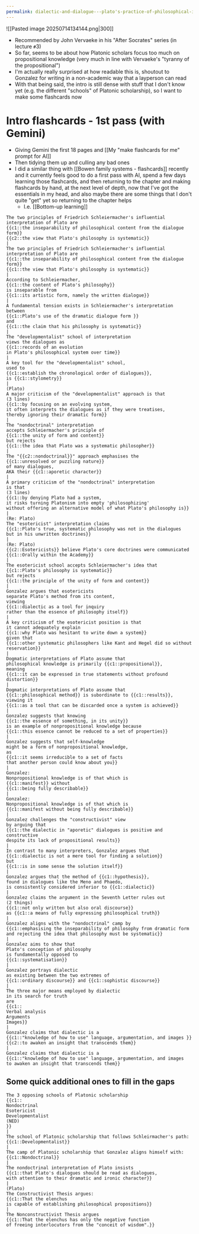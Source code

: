 ```yaml
---
permalink: dialectic-and-dialogue---plato's-practice-of-philosophical-inquiry-(gonzalez)
---
```


![[Pasted image 20250714134144.png|300]]
- Recommended by John Vervaeke in his "After Socrates" series (in lecture `#`3)
- So far, seems to be about how Platonic scholars focus too much on propositional knowledge (very much in line with Vervaeke's "tyranny of the propositional")
- I'm actually really surprised at how readable this is, shoutout to Gonzalez for writing in a non-academic way that a layperson can read
- With that being said, the intro is still dense with stuff that I don't know yet (e.g. the different "schools" of Platonic scholarship), so I want to make some flashcards now
# Intro flashcards - 1st pass (with Gemini)
- Giving Gemini the first 18 pages and [[My "make flashcards for me" prompt for AI]]
- Then tidying them up and culling any bad ones
- I did a similar thing with [[Bowen family systems - flashcards]] recently and it currently feels good to do a first pass with AI, spend a few days learning those flashcards, and then returning to the chapter and making flashcards by hand, at the next level of depth, now that I've got the essentials in my head, and also maybe there are some things that I don't quite "get" yet so returning to the chapter helps
	- I.e. [[Bottom-up learning]]
```
The two principles of Friedrich Schleiermacher's influential interpretation of Plato are 
{{c1::the inseparability of philosophical content from the dialogue form}}
{{c2::the view that Plato's philosophy is systematic}}
|
The two principles of Friedrich Schleiermacher's influential interpretation of Plato are 
{{c1::the inseparability of philosophical content from the dialogue form}}
{{c1::the view that Plato's philosophy is systematic}}
|
According to Schleiermacher, 
{{c1::the content of Plato's philosophy}} 
is inseparable from 
{{c1::its artistic form, namely the written dialogue}}
|
A fundamental tension exists in Schleiermacher's interpretation 
between 
{{c1::Plato's use of the dramatic dialogue form }}
and 
{{c1::the claim that his philosophy is systematic}}
|
The "developmentalist" school of interpretation 
views the dialogues as 
{{c1::records of an evolution 
in Plato's philosophical system over time}}
|
A key tool for the "developmentalist" school, 
used to 
{{c1::establish the chronological order of dialogues}}, 
is {{c1::stylometry}}
|
(Plato)
A major criticism of the "developmentalist" approach is that
(3 lines)
{{c1::by focusing on an evolving system, 
it often interprets the dialogues as if they were treatises, 
thereby ignoring their dramatic form}}
|
The "nondoctrinal" interpretation 
accepts Schleiermacher's principle of 
{{c1::the unity of form and content}} 
but rejects
{{c1::the idea that Plato was a systematic philosopher}}
|
The "{{c2::nondoctrinal}}" approach emphasises the 
{{c1::unresolved or puzzling nature}} 
of many dialogues, 
AKA their {{c1::aporetic character}}
|
A primary criticism of the "nondoctrinal" interpretation 
is that 
(3 lines)
{{c1::by denying Plato had a system, 
it risks turning Platonism into empty 'philosophizing' 
without offering an alternative model of what Plato's philosophy is}}
|
(Re: Plato)
The "esotericist" interpretation claims 
{{c1::Plato's true, systematic philosophy was not in the dialogues 
but in his unwritten doctrines}}
|
(Re: Plato)
{{c2::Esotericists}} believe Plato's core doctrines were communicated
{{c1::Orally within the Academy}}
|
The esotericist school accepts Schleiermacher's idea that 
{{c1::Plato's philosophy is systematic}}
but rejects 
{{c1::the principle of the unity of form and content}}
|
Gonzalez argues that esotericists 
separate Plato's method from its content, 
viewing 
{{c1::dialectic as a tool for inquiry 
rather than the essence of philosophy itself}}
|
A key criticism of the esotericist position is that 
it cannot adequately explain 
{{c1::why Plato was hesitant to write down a system}}
given that 
{{c1::other systematic philosophers like Kant and Hegel did so without reservation}}
|
Dogmatic interpretations of Plato assume that 
philosophical knowledge is primarily {{c1::propositional}}, 
meaning 
{{c1::it can be expressed in true statements without profound distortion}}
|
Dogmatic interpretations of Plato assume that 
{{c1::philosophical method}} is subordinate to {{c1::results}}, 
viewing it 
{{c1::as a tool that can be discarded once a system is achieved}}
|
Gonzalez suggests that knowing 
{{c1::the essence of something, in its unity}}
is an example of nonpropositional knowledge because 
{{c1::this essence cannot be reduced to a set of properties}}
|
Gonzalez suggests that self-knowledge 
might be a form of nonpropositional knowledge, 
as 
{{c1::it seems irreducible to a set of facts 
that another person could know about you}}
|
Gonzalez:
Nonpropositional knowledge is of that which is 
{{c1::manifest}} without 
{{c1::being fully describable}}
|
Gonzalez:
Nonpropositional knowledge is of that which is 
{{c1::manifest without being fully describable}}
|
Gonzalez challenges the "constructivist" view 
by arguing that 
{{c1::the dialectic in "aporetic" dialogues is positive and constructive 
despite its lack of propositional results}}
|
In contrast to many interpreters, Gonzalez argues that 
{{c1::dialectic is not a mere tool for finding a solution}}
but 
{{c1::is in some sense the solution itself}}
|
Gonzalez argues that the method of {{c1::hypothesis}}, 
found in dialogues like the Meno and Phaedo, 
is consistently considered inferior to {{c1::dialectic}}
|
Gonzalez claims the argument in the Seventh Letter rules out 
(2 things)
{{c1::not only written but also oral discourse}}
as {{c1::a means of fully expressing philosophical truth}}
|
Gonzalez aligns with the "nondoctrinal" camp by 
{{c1::emphasising the inseparability of philosophy from dramatic form 
and rejecting the idea that philosophy must be systematic}}
|
Gonzalez aims to show that 
Plato's conception of philosophy 
is fundamentally opposed to 
{{c1::systematisation}}
|
Gonzalez portrays dialectic 
as existing between the two extremes of 
{{c1::ordinary discourse}} and {{c1::sophistic discourse}}
|
The three major means employed by dialectic 
in its search for truth 
are 
{{c1::
Verbal analysis
Arguments
Images}}
|
Gonzalez claims that dialectic is a 
{{c1::"knowledge of how to use" language, argumentation, and images }}
{{c2::to awaken an insight that transcends them}}
|
Gonzalez claims that dialectic is a 
{{c1::"knowledge of how to use" language, argumentation, and images 
to awaken an insight that transcends them}}
```
## Some quick additional ones to fill in the gaps
```
The 3 opposing schools of Platonic scholarship
{{c1::
Nondoctrinal
Esotericist
Developmentalist
(NED)
}}
|
The school of Platonic scholarship that follows Schleirmacher's path:
{{c1::Developmentalist}}
|
The camp of Platonic scholarship that Gonzalez aligns himself with:
{{c1::Nondoctrinal}}
|
The nondoctrinal interpretation of Plato insists 
{{c1::that Plato's dialogues should be read as dialogues, 
with attention to their dramatic and ironic character}}
|
(Plato)
The Constructivist Thesis argues:
{{c1::That the elenchus 
is capable of establishing philosophical propositions}}
|
The Nonconstructivist Thesis argues
{{c1::That the elenchus has only the negative function 
of freeing interlocutors from the "conceit of wisdom".}}
```